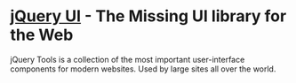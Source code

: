 [jQuery UI](http://flowplayer.org/tools/) - The Missing UI library for the Web
================================

jQuery Tools is a collection of the most important user-interface components for modern websites. Used by large sites all over the world.
